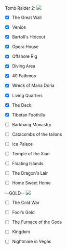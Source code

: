 Tomb Raider 2: ![](https://geps.dev/progress/61?dangerColor=800000&warningColor=ff9900&successColor=006600)
- [x] The Great Wall

- [x] Venice

- [x] Bartoli's Hideout

- [x] Opera House

- [x] Offshore Rig

- [x] Diving Area

- [x] 40 Fathmos

- [x] Wreck of Maria Doria

- [x] Living Quarters

- [x] The Deck

- [x] Tibetan Foothills

- [ ] Barkhang Monastry

- [ ] Catacombs of the talions

- [ ] Ice Palace

- [ ] Temple of the Xian

- [ ] Floating Islands

- [ ] The Dragon's Lair

- [ ] Home Sweet Home

--GOLD-- ![](https://geps.dev/progress/0?dangerColor=800000&warningColor=ff9900&successColor=006600)

- [ ] The Cold War

- [ ] Fool's Gold

- [ ] The Furnace of the Gods

- [ ] Kingdom

- [ ] Nightmare in Vegas